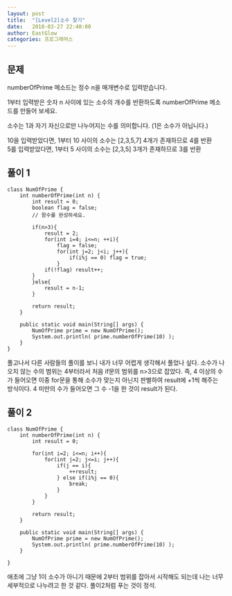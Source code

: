 ```yaml
---
layout: post
title:  "[Level2]소수 찾기"
date:   2018-03-27 22:40:00
author: EastGlow
categories: 프로그래머스
---
```

## 문제

numberOfPrime 메소드는 정수 n을 매개변수로 입력받습니다.  

1부터 입력받은 숫자 n 사이에 있는 소수의 개수를 반환하도록 numberOfPrime 메소드를 만들어 보세요.  

소수는 1과 자기 자신으로만 나누어지는 수를 의미합니다. (1은 소수가 아닙니다.)  

10을 입력받았다면, 1부터 10 사이의 소수는 [2,3,5,7] 4개가 존재하므로 4를 반환  
5를 입력받았다면, 1부터 5 사이의 소수는 [2,3,5] 3개가 존재하므로 3를 반환


## 풀이 1
~~~
class NumOfPrime {
    int numberOfPrime(int n) {
        int result = 0;
        boolean flag = false;
        // 함수를 완성하세요.

        if(n>3){
            result = 2;
            for(int i=4; i<=n; ++i){
                flag = false;
                for(int j=2; j<i; j++){
                	if(i%j == 0) flag = true;
                }
            if(!flag) result++;
        }
        }else{
        	result = n-1;
        }

        return result;
    }

	public static void main(String[] args) {
		NumOfPrime prime = new NumOfPrime();
		System.out.println( prime.numberOfPrime(10) );
	}
}
~~~
풀고나서 다른 사람들의 풀이를 보니 내가 너무 어렵게 생각해서 풀었나 싶다. 소수가 나오지 않는 수의 범위는 4부터라서 처음 if문의 범위를 n>3으로 잡았다. 즉, 4 이상의 수가 들어오면 이중 for문을 통해 소수가 맞는지 아닌지 판별하여 result에 +1씩 해주는 방식이다. 4 미만의 수가 들어오면 그 수 -1을 한 것이 result가 된다.


## 풀이 2
~~~
class NumOfPrime {
    int numberOfPrime(int n) {
        int result = 0;
        
        for(int i=2; i<=n; i++){
            for(int j=2; j<=i; j++){
                if(j == i){
                    ++result;
                } else if(i%j == 0){
                    break;
                }
            }
        }

        return result;
    }

    public static void main(String[] args) {
        NumOfPrime prime = new NumOfPrime();
        System.out.println( prime.numberOfPrime(10) );
    }

}
~~~
애초에 그냥 1이 소수가 아니기 때문에 2부터 범위를 잡아서 시작해도 되는데 나는 너무 세부적으로 나누려고 한 것 같다. 풀이2처럼 푸는 것이 정석.